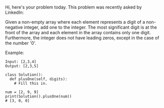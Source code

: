 Hi, here's your problem today. This problem was recently asked by LinkedIn:

Given a non-empty array where each element represents a digit of a non-negative integer, add one to the integer. The most significant digit is at the front of the array and each element in the array contains only one digit. Furthermore, the integer does not have leading zeros, except in the case of the number '0'.

Example:
```
Input: [2,3,4]
Output: [2,3,5]
```
```
class Solution():
  def plusOne(self, digits):
    # Fill this in.

num = [2, 9, 9]
print(Solution().plusOne(num))
# [3, 0, 0]
```
